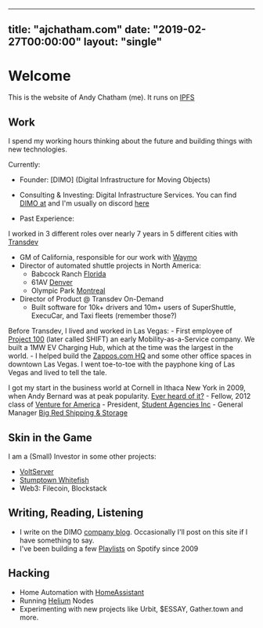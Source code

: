 
---
title: "ajchatham.com"
date: "2019-02-27T00:00:00"
layout: "single"
---

# Welcome
This is the website of Andy Chatham (me). It runs on [IPFS](https://ipfs.io)

## Work

I spend my working hours thinking about the future and building things with new technologies. 

Currently: 
- Founder: [DIMO] (Digital Infrastructure for Moving Objects) 
- Consulting & Investing: Digital Infrastructure Services. 
You can find [DIMO at](https://dimo.zone/) and I'm usually on discord [here](https://discord.gg/Z9CU95umM9)

- Past Experience: 

I worked in 3 different roles over nearly 7 years in 5 different cities with [Transdev](https://www.transdev.com/en/)
- GM of California, responsible for our work with [Waymo](https://waymo.com/) 
- Director of automated shuttle projects in North America:
	- Babcock Ranch [Florida](https://www.forbes.com/sites/johnmcmanus/2018/10/22/in-autonomous-vehicles-future-garages-go-away-heres-10-big-re-impacts/#5855e23e4dc0)
	- 61AV [Denver](https://www.rtd-denver.com/projects/61av)
	- Olympic Park [Montreal](https://nextcity.org/daily/entry/autonomous-shuttles-passenger-service-montreal)
- Director of Product @ Transdev On-Demand
	- Built software for 10k+ drivers and 10m+ users of SuperShuttle, ExecuCar, and Taxi fleets (remember those?) 

Before Transdev, I lived and worked in Las Vegas: 
	- First employee of [Project 100](https://www.bloomberg.com/news/articles/2014-03-04/las-vegas-of-all-places-may-be-about-to-reinvent-car-ownership) (later called SHIFT) an early Mobility-as-a-Service company. We built a 1MW EV Charging Hub, which at the time was the largest in the world. 
	- I helped build the [Zappos.com HQ](https://officesnapshots.com/2013/12/16/new-zappos-downtown-las-vegas-headquarters/) and some other office spaces in downtown Las Vegas. I went toe-to-toe with the payphone king of Las Vegas and lived to tell the tale. 

I got my start in the business world at Cornell in Ithaca New York in 2009, when Andy Bernard was at peak popularity. [Ever heard of it?](https://www.youtube.com/watch?v=rKSti1O0Bio)
	- Fellow, 2012 class of [Venture for America](https://ventureforamerica.org/) 
	- President, [Student Agencies Inc](https://www.studentagencies.com/)
	- General Manager [Big Red Shipping & Storage](https://www.bigredboxes.com/)

 
 
## Skin in the Game
I am a (Small) Investor in some other projects: 
- [VoltServer](https://voltserver.com/)
- [Stumptown Whitefish](http://www.stumptowninnofwhitefish.com/)
- Web3: Filecoin, Blockstack

## Writing, Reading, Listening
- I  write on the DIMO [company blog](https://dimo.zone/writing/). Occasionally I'll post on this site if I have something to say. 
- I've been building a few [Playlists](https://open.spotify.com/user/125411272) on Spotify since 2009 

## Hacking
- Home Automation with [HomeAssistant](https://www.home-assistant.io/)
- Running [Helium](https://www.helium.com/technology) Nodes 
- Experimenting with new projects like Urbit, $ESSAY, Gather.town and more. 


